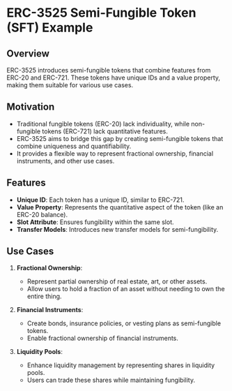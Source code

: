 # ERC-3525 Semi-Fungible Token (SFT) Example

## Overview
ERC-3525 introduces semi-fungible tokens that combine features from ERC-20 and ERC-721. These tokens have unique IDs and a value property, making them suitable for various use cases.
## Motivation
- Traditional fungible tokens (ERC-20) lack individuality, while non-fungible tokens (ERC-721) lack quantitative features. 
- ERC-3525 aims to bridge this gap by creating semi-fungible tokens that combine uniqueness and quantifiability.
- It provides a flexible way to represent fractional ownership, financial instruments, and other use cases.

## Features
- **Unique ID**: Each token has a unique ID, similar to ERC-721.
- **Value Property**: Represents the quantitative aspect of the token (like an ERC-20 balance).
- **Slot Attribute**: Ensures fungibility within the same slot.
- **Transfer Models**: Introduces new transfer models for semi-fungibility.

## Use Cases
1. **Fractional Ownership**:
   - Represent partial ownership of real estate, art, or other assets.
   - Allow users to hold a fraction of an asset without needing to own the entire thing.

2. **Financial Instruments**:
   - Create bonds, insurance policies, or vesting plans as semi-fungible tokens.
   - Enable fractional ownership of financial instruments.

3. **Liquidity Pools**:
   - Enhance liquidity management by representing shares in liquidity pools.
   - Users can trade these shares while maintaining fungibility.



